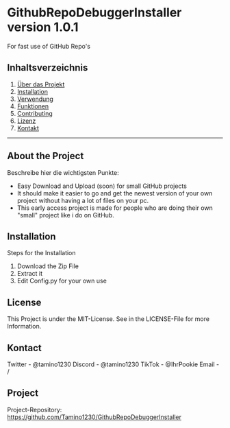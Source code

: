 # GithubRepoDebuggerInstaller version 1.0.1

For fast use of GitHub Repo's

## Inhaltsverzeichnis

1. [Über das Projekt](#über-das-projekt)
2. [Installation](#installation)
3. [Verwendung](#verwendung)
4. [Funktionen](#funktionen)
5. [Contributing](#contributing)
6. [Lizenz](#lizenz)
7. [Kontakt](#kontakt)

---

## About the Project

Beschreibe hier die wichtigsten Punkte:
- Easy Download and Upload (soon) for small GitHub projects
- It should make it easier to go and get the newest version of your own project without having a lot of files on your pc.
- This early access project is made for people who are doing their own "small" project like i do on GitHub.

## Installation

Steps for the Installation

1. Download the Zip File
2. Extract it
3. Edit Config.py for your own use

## License
This Project is under the MIT-License. See in the LICENSE-File for more Information.

## Kontact
Twitter - @tamino1230
Discord - @tamino1230
TikTok - @IhrPookie
Email - /

## Project
Project-Repository: https://github.com/Tamino1230/GithubRepoDebuggerInstaller
